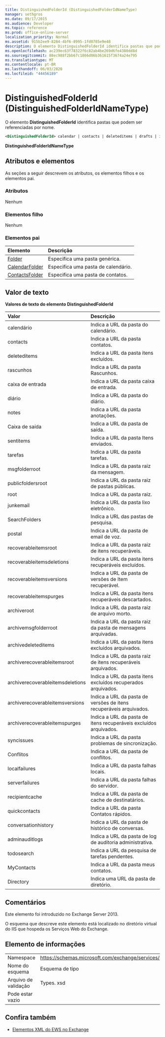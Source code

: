 ```yaml
---
title: DistinguishedFolderId (DistinguishedFolderIdNameType)
manager: sethgros
ms.date: 09/17/2015
ms.audience: Developer
ms.topic: reference
ms.prod: office-online-server
localization_priority: Normal
ms.assetid: 915b2ee9-8284-4bf6-8995-1fd0785e9e48
description: O elemento DistinguishedFolderId identifica pastas que podem ser referenciadas por nome.
ms.openlocfilehash: ac239ec63f78322f6c82ab4be269d6fe4380dd8d
ms.sourcegitcommit: 88ec988f2bb67c1866d06b361615f3674a24e795
ms.translationtype: MT
ms.contentlocale: pt-BR
ms.lasthandoff: 06/03/2020
ms.locfileid: "44456189"
---
```

# <a name="distinguishedfolderid-distinguishedfolderidnametype"></a>DistinguishedFolderId (DistinguishedFolderIdNameType)

O elemento **DistinguishedFolderId** identifica pastas que podem ser referenciadas por nome. 
  
```XML
<DistinguishedFolderId> calendar | contacts | deleteditems | drafts | inbox | journal | notes | outbox | sentitems | tasks | msgfolderroot | publicfoldersroot | root | junkemail | searchfolders | voicemail | recoverableitemsroot | recoverableitemsdeletions | recoverableitemsversions | recoverableitemspurges | archiveroot | archivemsgfolderroot | archivedeleteditems | archiverecoverableitemsroot | archiverecoverableitemsdeletions | archiverecoverableitemsversions | archiverecoverableitemspurges | syncissues | conflicts | localfailures | serverfailures | recipientcache | quickcontacts | conversationhistory | adminauditlogs | todosearch | mycontacts | directory | imcontactlist | peopleconnect</DistinguishedFolderId>
```

 **DistinguishedFolderIdNameType**
## <a name="attributes-and-elements"></a>Atributos e elementos

As seções a seguir descrevem os atributos, os elementos filhos e os elementos pai.
  
### <a name="attributes"></a>Atributos

Nenhum
  
### <a name="child-elements"></a>Elementos filho

Nenhum
  
### <a name="parent-elements"></a>Elementos pai

|**Elemento**|**Descrição**|
|:-----|:-----|
|[Folder](folder.md) <br/> |Especifica uma pasta genérica.  <br/> |
|[CalendarFolder](calendarfolder.md) <br/> |Especifica uma pasta de calendário.  <br/> |
|[ContactsFolder](contactsfolder.md) <br/> |Especifica uma pasta de contatos.  <br/> |
   
## <a name="text-value"></a>Valor de texto

**Valores de texto do elemento DistinguishedFolderId**

|**Valor**|**Descrição**|
|:-----|:-----|
|calendário  <br/> |Indica a URL da pasta do calendário.  <br/> |
|contacts  <br/> |Indica a URL da pasta contatos.  <br/> |
|deleteditems  <br/> |Indica a URL da pasta itens excluídos.  <br/> |
|rascunhos  <br/> |Indica a URL da pasta Rascunhos.  <br/> |
|caixa de entrada  <br/> |Indica a URL da pasta caixa de entrada.  <br/> |
|diário  <br/> |Indica a URL da pasta do diário.  <br/> |
|notes  <br/> |Indica a URL da pasta anotações.  <br/> |
|Caixa de saída  <br/> |Indica a URL da pasta de saída.  <br/> |
|sentitems  <br/> |Indica a URL da pasta Itens enviados.  <br/> |
|tarefas  <br/> |Indica a URL da pasta tarefas.  <br/> |
|msgfolderroot  <br/> |Indica a URL da pasta raiz da mensagem.  <br/> |
|publicfoldersroot  <br/> |Indica a URL da pasta raiz de pastas públicas.  <br/> |
|root  <br/> |Indica a URL da pasta raiz.  <br/> |
|junkemail  <br/> |Indica a URL da pasta lixo eletrônico.  <br/> |
|SearchFolders  <br/> |Indica a URL das pastas de pesquisa.  <br/> |
|postal  <br/> |Indica a URL da pasta de email de voz.  <br/> |
|recoverableitemsroot  <br/> |Indica a URL da pasta raiz de itens recuperáveis.  <br/> |
|recoverableitemsdeletions  <br/> |Indica a URL da pasta itens recuperáveis excluídos.  <br/> |
|recoverableitemsversions  <br/> |Indica a URL da pasta de versões de Item recuperável.  <br/> |
|recoverableitemspurges  <br/> |Indica a URL da pasta itens recuperáveis descartados.  <br/> |
|archiveroot  <br/> |Indica a URL da pasta raiz de arquivo morto.  <br/> |
|archivemsgfolderroot  <br/> |Indica a URL da pasta raiz da pasta de mensagens arquivadas.  <br/> |
|archivedeleteditems  <br/> |Indica a URL da pasta itens excluídos arquivados.  <br/> |
|archiverecoverableitemsroot  <br/> |Indica a URL da pasta raiz de itens recuperáveis arquivados.  <br/> |
|archiverecoverableitemsdeletions  <br/> |Indica a URL da pasta itens excluídos recuperados arquivados.  <br/> |
|archiverecoverableitemsversions  <br/> |Indica a URL da pasta de versões de itens recuperáveis arquivados.  <br/> |
|archiverecoverableitemspurges  <br/> |Indica a URL da pasta de itens recuperáveis excluídos arquivados.  <br/> |
|syncissues  <br/> |Indica a URL da pasta problemas de sincronização.  <br/> |
|Conflitos  <br/> |Indica a URL da pasta de conflitos.  <br/> |
|localfailures  <br/> |Indica a URL da pasta falhas locais.  <br/> |
|serverfailures  <br/> |Indica a URL da pasta falhas do servidor.  <br/> |
|recipientcache  <br/> |Indica a URL da pasta de cache de destinatários.  <br/> |
|quickcontacts  <br/> |Indica a URL da pasta Contatos rápidos.  <br/> |
|conversationhistory  <br/> |Indica a URL da pasta de histórico de conversas.  <br/> |
|adminauditlogs  <br/> |Indica a URL da pasta de log de auditoria administrativa.  <br/> |
|todosearch  <br/> |Indica a URL da pesquisa de tarefas pendentes.  <br/> |
|MyContacts  <br/> |Indica a URL da pasta meus contatos.  <br/> |
|Directory  <br/> |Indica uma URL da pasta de diretório.  <br/> |
   
## <a name="remarks"></a>Comentários

Este elemento foi introduzido no Exchange Server 2013.
  
O esquema que descreve este elemento está localizado no diretório virtual do IIS que hospeda os Serviços Web do Exchange.
  
## <a name="element-information"></a>Elemento de informações

|||
|:-----|:-----|
|Namespace  <br/> |https://schemas.microsoft.com/exchange/services/2006/types  <br/> |
|Nome do esquema  <br/> |Esquema de tipo  <br/> |
|Arquivo de validação  <br/> |Types. xsd  <br/> |
|Pode estar vazio  <br/> ||
   
## <a name="see-also"></a>Confira também

- [Elementos XML do EWS no Exchange](ews-xml-elements-in-exchange.md)

